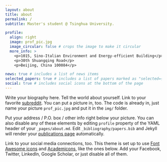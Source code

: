 ```yaml
---
layout: about
title: about
permalink: /
subtitle: Master's student @ Tsinghua University.

profile:
  align: right
  image: prof_pic.jpg
  image_circular: false # crops the image to make it circular
  more_info: >
    <p>1015, Sino-Italian Environment and Energy-efficient Building</p>
    <p>30th Shuangqing Road</p>
    <p>Beijing, China 100084</p>

news: true # includes a list of news items
selected_papers: true # includes a list of papers marked as "selected={true}"
social: true # includes social icons at the bottom of the page
---
```


Write your biography here. Tell the world about yourself. Link to your favorite [subreddit](http://reddit.com). You can put a picture in, too. The code is already in, just name your picture `prof_pic.jpg` and put it in the `img/` folder.

Put your address / P.O. box / other info right below your picture. You can also disable any of these elements by editing `profile` property of the YAML header of your `_pages/about.md`. Edit `_bibliography/papers.bib` and Jekyll will render your [publications page](/al-folio/publications/) automatically.

Link to your social media connections, too. This theme is set up to use [Font Awesome icons](https://fontawesome.com/) and [Academicons](https://jpswalsh.github.io/academicons/), like the ones below. Add your Facebook, Twitter, LinkedIn, Google Scholar, or just disable all of them.
